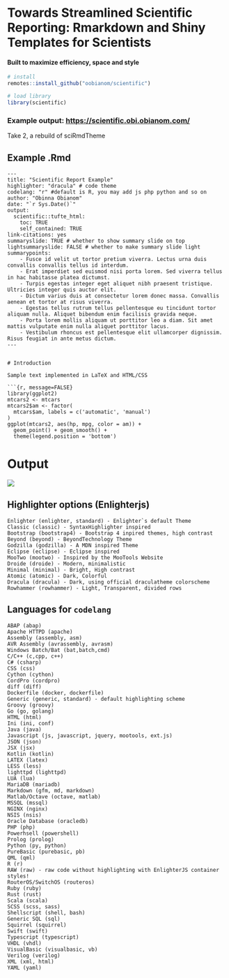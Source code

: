 # Towards Streamlined Scientific Reporting: Rmarkdown and Shiny Templates for Scientists

#### Built to maximize efficiency, space and style

```r
# install
remotes::install_github("oobianom/scientific")

# load library
library(scientific)
```

### Example output: https://scientific.obi.obianom.com/

Take 2, a rebuild of sciRmdTheme


## Example .Rmd
```
---
title: "Scientific Report Example"
highlighter: "dracula" # code theme
codelang: "r" #default is R, you may add js php python and so on
author: "Obinna Obianom"
date: "`r Sys.Date()`"
output:
  scientific::tufte_html: 
    toc: TRUE
    self_contained: TRUE
link-citations: yes
summaryslide: TRUE # whether to show summary slide on top
lightsummaryslide: FALSE # whether to make summary slide light
summarypoints:
    - Fusce id velit ut tortor pretium viverra. Lectus urna duis convallis convallis tellus id interdum. 
    - Erat imperdiet sed euismod nisi porta lorem. Sed viverra tellus in hac habitasse platea dictumst. 
    - Turpis egestas integer eget aliquet nibh praesent tristique. Ultricies integer quis auctor elit. 
    - Dictum varius duis at consectetur lorem donec massa. Convallis aenean et tortor at risus viverra. 
    - Egestas tellus rutrum tellus pellentesque eu tincidunt tortor aliquam nulla. Aliquet bibendum enim facilisis gravida neque. 
    - Porta lorem mollis aliquam ut porttitor leo a diam. Sit amet mattis vulputate enim nulla aliquet porttitor lacus. 
    - Vestibulum rhoncus est pellentesque elit ullamcorper dignissim. Risus feugiat in ante metus dictum. 
---


# Introduction

Sample text implemented in LaTeX and HTML/CSS

```{r, message=FALSE}
library(ggplot2)
mtcars2 <- mtcars
mtcars2$am <- factor(
  mtcars$am, labels = c('automatic', 'manual')
)
ggplot(mtcars2, aes(hp, mpg, color = am)) +
  geom_point() + geom_smooth() +
  theme(legend.position = 'bottom')
```

# Output

![](https://scientific.obi.obianom.com/screenshot/scientificscreenshot2.png)



## Highlighter options (Enlighterjs)

```{r}
Enlighter (enlighter, standard) - Enlighter`s default Theme
Classic (classic) - SyntaxHighlighter inspired
Bootstrap (bootstrap4) - Bootstrap 4 inpired themes, high contrast
Beyond (beyond) - BeyondTechnology Theme
Godzilla (godzilla) - A MDN inspired Theme
Eclipse (eclipse) - Eclipse inspired
MooTwo (mootwo) - Inspired by the MooTools Website
Droide (droide) - Modern, minimalistic
Minimal (minimal) - Bright, High contrast
Atomic (atomic) - Dark, Colorful
Dracula (dracula) - Dark, using official draculatheme colorscheme
Rowhammer (rowhammer) - Light, Transparent, divided rows
```

## Languages for `codelang`
```
ABAP (abap)
Apache HTTPD (apache)
Assembly (assembly, asm)
AVR Assembly (avrassembly, avrasm)
Windows Batch/Bat (bat,batch,cmd)
C/C++ (c,cpp, c++)
C# (csharp)
CSS (css)
Cython (cython)
CordPro (cordpro)
diff (diff)
Dockerfile (docker, dockerfile)
Generic (generic, standard) - default highlighting scheme
Groovy (groovy)
Go (go, golang)
HTML (html)
Ini (ini, conf)
Java (java)
Javascript (js, javascript, jquery, mootools, ext.js)
JSON (json)
JSX (jsx)
Kotlin (kotlin)
LATEX (latex)
LESS (less)
lighttpd (lighttpd)
LUA (lua)
MariaDB (mariadb)
Markdown (gfm, md, markdown)
Matlab/Octave (octave, matlab)
MSSQL (mssql)
NGINX (nginx)
NSIS (nsis)
Oracle Database (oracledb)
PHP (php)
Powerhsell (powershell)
Prolog (prolog)
Python (py, python)
PureBasic (purebasic, pb)
QML (qml)
R (r)
RAW (raw) - raw code without highlighting with EnlighterJS container styles!
RouterOS/SwitchOS (routeros)
Ruby (ruby)
Rust (rust)
Scala (scala)
SCSS (scss, sass)
Shellscript (shell, bash)
Generic SQL (sql)
Squirrel (squirrel)
Swift (swift)
Typescript (typescript)
VHDL (vhdl)
VisualBasic (visualbasic, vb)
Verilog (verilog)
XML (xml, html)
YAML (yaml)
```
